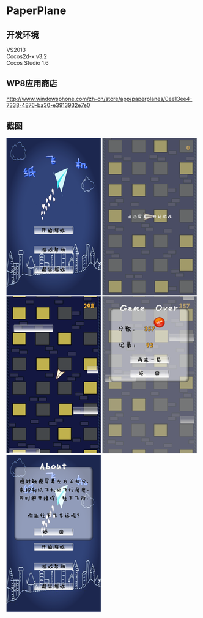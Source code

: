 # PaperPlane
## 开发环境
VS2013 <br/>
Cocos2d-x v3.2 <br/>
Cocos Studio 1.6
## WP8应用商店
http://www.windowsphone.com/zh-cn/store/app/paperplanes/0ee13ee4-7338-4876-ba30-e3913932e7e0
## 截图
![1](./img/1.png)
![2](./img/2.png)
![3](./img/3.png)
![4](./img/4.png)
![5](./img/5.png)
